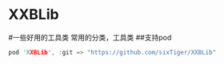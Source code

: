 # XXBLib
#一些好用的工具类
常用的分类，工具类
##支持pod
```c
pod 'XXBLib', :git => "https://github.com/sixTiger/XXBLib"
```
